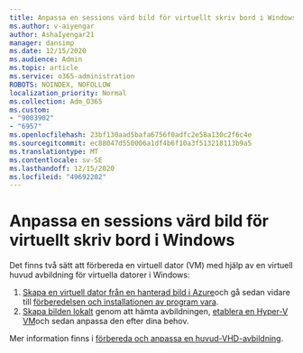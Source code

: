 ```yaml
---
title: Anpassa en sessions värd bild för virtuellt skriv bord i Windows
ms.author: v-aiyengar
author: AshaIyengar21
manager: dansimp
ms.date: 12/15/2020
ms.audience: Admin
ms.topic: article
ms.service: o365-administration
ROBOTS: NOINDEX, NOFOLLOW
localization_priority: Normal
ms.collection: Adm_O365
ms.custom:
- "9003902"
- "6957"
ms.openlocfilehash: 23bf130aad5bafa6756f0adfc2e58a130c2f6c4e
ms.sourcegitcommit: ec88047d550006a1df4b6f10a3f513218113b9a5
ms.translationtype: MT
ms.contentlocale: sv-SE
ms.lasthandoff: 12/15/2020
ms.locfileid: "49692202"
---
```

# <a name="customize-a-session-host-image-for-windows-virtual-desktop"></a>Anpassa en sessions värd bild för virtuellt skriv bord i Windows

Det finns två sätt att förbereda en virtuell dator (VM) med hjälp av en virtuell huvud avbildning för virtuella datorer i Windows:

1. [Skapa en virtuell dator från en hanterad bild i Azure](https://go.microsoft.com/fwlink/?linkid=2127906)och gå sedan vidare till [förberedelsen och installationen av program vara](https://go.microsoft.com/fwlink/?linkid=2128064).
1. [Skapa bilden lokalt](https://go.microsoft.com/fwlink/?linkid=2128065) genom att hämta avbildningen, [etablera en Hyper-V VM](https://go.microsoft.com/fwlink/?linkid=2127907)och sedan anpassa den efter dina behov.

Mer information finns i [förbereda och anpassa en huvud-VHD-avbildning](https://go.microsoft.com/fwlink/?linkid=2127838).